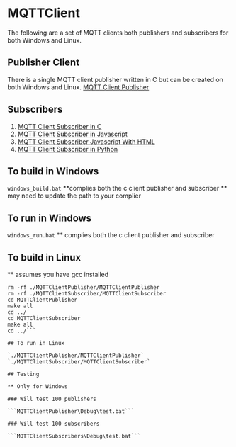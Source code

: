 # MQTTClient

The following are a set of MQTT clients both publishers and subscribers for both Windows and Linux.

## Publisher Client

There is a single MQTT client publisher written in C but can be created on both Windows and Linux.
[MQTT Client Publisher](MQTTClientPublisher/README.md)

## Subscribers

1. [MQTT Client Subscriber in C](MQTTClientSubscriber/README.md)
2. [MQTT Client Subscriber in Javascript](MQTTClientSubscriberJavascript/README.md)
3. [MQTT Client Subscriber Javascript With HTML](MQTTClientSubscriberJavascriptWithHTML/README.md)
4. [MQTT Client Subscriber in Python](MQTTClientSubscriberPython/README.md)

## To build in Windows

```windows_build.bat```
**complies both the c client publisher and subscriber
** may need to update the path to your complier

## To run in Windows

```windows_run.bat```
** complies both the c client publisher and subscriber

## To build in Linux

** assumes you have gcc installed

```git submodule update --recursive --remote  
rm -rf ./MQTTClientPublisher/MQTTClientPublisher  
rm -rf ./MQTTClientSubscriber/MQTTClientSubscriber  
cd MQTTClientPublisher  
make all  
cd ../  
cd MQTTClientSubscriber  
make all  
cd ../```

## To run in Linux

`./MQTTClientPublisher/MQTTClientPublisher`  
`./MQTTClientSubscriber/MQTTClientSubscriber`  

## Testing

** Only for Windows

### Will test 100 publishers

```MQTTClientPublisher\Debug\test.bat```

### Will test 100 subscribers

```MQTTClientSubscribers\Debug\test.bat```
